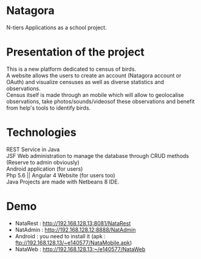 # Natagora
N-tiers Applications as a school project.

# Presentation of the project
This is a new platform dedicated to census of birds.<br />
A website allows the users to create an account (Natagora account or OAuth) and visualize censuses as well as diverse statistics and observations.<br />
Census itself is made through an mobile which will allow to geolocalise observations, take photos/sounds/videosof these observations and benefit from help's tools to identify birds.

# Technologies
REST Service in Java<br />
JSF Web administration to manage the database through CRUD methods (Reserve to admin obviously)<br />
Android application (for users)<br />
Php 5.6 || Angular 4 Website (for users too)<br />
Java Projects are made with Netbeans 8 IDE.

# Demo

* NataRest : http://192.168.128.13:8081/NataRest
* NatAdmin : http://192.168.128.12:8888/NatAdmin
* Android : you need to install it (apk : ftp://192.168.128.13/~e140577/NataMobile.apk)
* NataWeb : http://192.168.128.13:~/e140577/NataWeb
